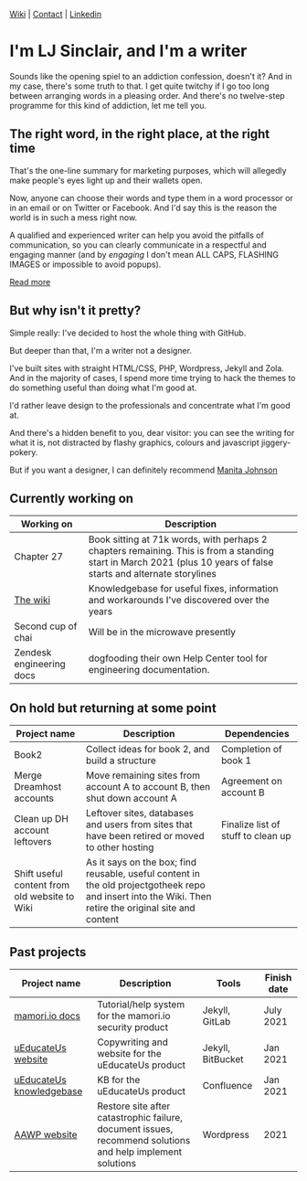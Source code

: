 [Wiki](https://github.com/ljsinclair/ljsinclair/wiki) | [Contact](mailto:projects@ljsinclair.net) | [Linkedin](https://www.linkedin.com/in/ljsinclair/)

# I'm LJ Sinclair, and I'm a writer

Sounds like the opening spiel to an addiction confession, doesn't it? And in my case, there's some truth to that. I get quite twitchy if I go too long between arranging words in a pleasing order. And there's no twelve-step programme for this kind of addiction, let me tell you.

## The right word, in the right place, at the right time

That's the one-line summary for marketing purposes, which will allegedly make people's eyes light up and their wallets open.

Now, anyone can choose their words and type them in a word processor or in an email or on Twitter or Facebook. And I'd say this is the reason the world is in such a mess right now.

A qualified and experienced writer can help you avoid the pitfalls of communication, so you can clearly communicate in a respectful and engaging manner (and by *engaging* I don't mean ALL CAPS, FLASHING IMAGES or impossible to avoid popups).

[Read more](https://github.com/ljsinclair/ljsinclair/wiki/Professional-writing)

## But why isn't it pretty?

Simple really: I've decided to host the whole thing with GitHub.

But deeper than that, I'm a writer not a designer.

I've built sites with straight HTML/CSS, PHP, Wordpress, Jekyll and Zola. And in the majority of cases, I spend more time trying to hack the themes to do something useful than doing what I'm good at.

I'd rather leave design to the professionals and concentrate what I'm good at.

And there's a hidden benefit to you, dear visitor: you can see the writing for what it is, not distracted by flashy graphics, colours and javascript jiggery-pokery.

But if you want a designer, I can definitely recommend [Manita Johnson](http://manita.com.au/)

## Currently working on

| Working on | Description |
|---|---|
| Chapter 27 | Book sitting at 71k words, with perhaps 2 chapters remaining. This is from a standing start in March 2021 (plus 10 years of false starts and alternate storylines|
| [The wiki](https://github.com/ljsinclair/ljsinclair/wiki) | Knowledgebase for useful fixes, information and workarounds I've discovered over the years |
| Second cup of chai | Will be in the microwave presently |
| Zendesk engineering docs | dogfooding their own Help Center tool for engineering documentation. |

## On hold but returning at some point

| Project name | Description | Dependencies |
|---|---|---|
| Book2 | Collect ideas for book 2, and build a structure | Completion of book 1 |
| Merge Dreamhost accounts | Move remaining sites from account A to account B, then shut down account A | Agreement on account B |
| Clean up DH account leftovers | Leftover sites, databases and users from sites that have been retired or moved to other hosting | Finalize list of stuff to clean up |
| Shift useful content from old website to Wiki | As it says on the box; find reusable, useful content in the old projectgotheek repo and insert into the Wiki. Then retire the original site and content |

## Past projects

| Project name | Description | Tools | Finish date | 
|---|---|---|---|
| [mamori.io docs](https://doc.mamori.io) | Tutorial/help system for the mamori.io security product | Jekyll, GitLab | July 2021
| [uEducateUs website](https://ueducateus.com.au) | Copywriting and website for the uEducateUs product | Jekyll, BitBucket | Jan 2021 |
| [uEducateUs knowledgebase](https://linkedsuccess.atlassian.net/wiki/spaces/UKB/overview) | KB for the uEducateUs product | Confluence | Jan 2021 |
| [AAWP website](https://aawp.org.au) | Restore site after catastrophic failure, document issues, recommend solutions and help implement solutions | Wordpress | 2021 |

